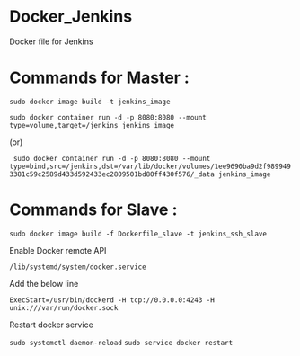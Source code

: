 # Docker_Jenkins
Docker file for Jenkins

# Commands for Master : 

``` sudo docker image build -t jenkins_image ```

```sudo docker container run -d -p 8080:8080 --mount type=volume,target=/jenkins jenkins_image ```

(or) 

``` sudo docker container run -d -p 8080:8080 --mount type=bind,src=/jenkins,dst=/var/lib/docker/volumes/1ee9690ba9d2f9899493381c59c2589d433d592433ec2809501bd80ff430f576/_data jenkins_image```


# Commands for Slave : 

``` sudo docker image build -f Dockerfile_slave -t jenkins_ssh_slave ```

Enable Docker remote API

```/lib/systemd/system/docker.service ```

Add the below line 

``` ExecStart=/usr/bin/dockerd -H tcp://0.0.0.0:4243 -H unix:///var/run/docker.sock ``` 

Restart docker service

``` sudo systemctl daemon-reload ```
``` sudo service docker restart ```

